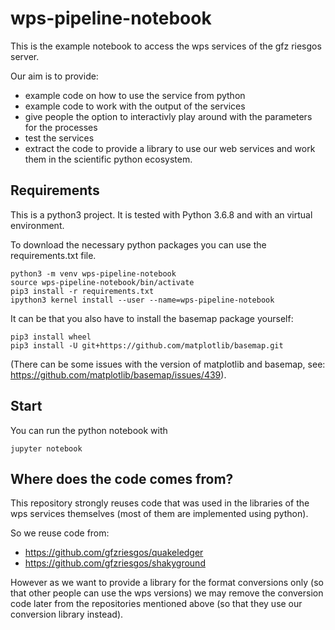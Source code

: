 # wps-pipeline-notebook

This is the example notebook to access the wps services of the gfz riesgos server.

Our aim is to provide:
- example code on how to use the service from python
- example code to work with the output of the services
- give people the option to interactivly play around with the parameters for the processes
- test the services
- extract the code to provide a library to use our web services and work
  them in the scientific python ecosystem.

## Requirements

This is a python3 project. It is tested with Python 3.6.8 and with an virtual environment.

To download the necessary python packages you can use the requirements.txt file.

```shell
python3 -m venv wps-pipeline-notebook
source wps-pipeline-notebook/bin/activate
pip3 install -r requirements.txt
ipython3 kernel install --user --name=wps-pipeline-notebook
```

It can be that you also have to install the basemap package yourself:

```
pip3 install wheel
pip3 install -U git+https://github.com/matplotlib/basemap.git 
```

(There can be some issues with the version of matplotlib and basemap, see:
https://github.com/matplotlib/basemap/issues/439).

## Start

You can run the python notebook with
```
jupyter notebook
```

## Where does the code comes from?

This repository strongly reuses code that was used in the libraries of the wps services themselves
(most of them are implemented using python).

So we reuse code from:
- https://github.com/gfzriesgos/quakeledger
- https://github.com/gfzriesgos/shakyground

However as we want to provide a library for the format conversions only (so that other people can use the 
wps versions) we may remove the conversion code later from the repositories mentioned above (so that they use
our conversion library instead).


